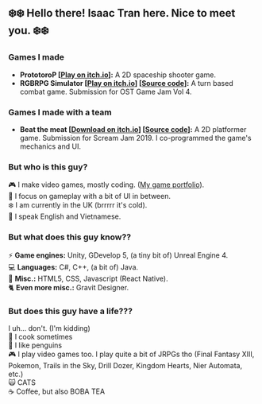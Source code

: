 ## :snowflake::snowflake: Hello there! Isaac Tran here. Nice to meet you. :snowflake::snowflake:<br>

### Games I made
- **PrototoroP [[Play on itch.io](https://amodestpenguin.itch.io/prototorop)]:** A 2D spaceship shooter game.
- **RGBRPG Simulator [[Play on itch.io](https://amodestpenguin.itch.io/rgbrpg-simulator)] [[Source code](https://github.com/isaac-tran/RGBRPG-Simulator-1.0.1)]:** 
A turn based combat game. Submission for OST Game Jam Vol 4.

### Games I made with a team
- **Beat the meat [[Download on itch.io](https://itch.io/jam/scream-jam-2019/rate/502924)] [[Source code](https://github.com/isaac-tran/beat-the-meat)]:** 
A 2D platformer game. Submission for Scream Jam 2019. I co-programmed the game's mechanics and UI.

### But who is this guy?

:video_game: I make video games, mostly coding. ([My game portfolio](https://amodestpenguin.itch.io/)). <br>
:gun: I focus on gameplay with a bit of UI in between. <br>
:snowflake: I am currently in the UK (brrrrr it's cold). <br>
:speech_balloon: I speak English and Vietnamese. <br>

### But what does this guy know??

:zap: **Game engines:** Unity, GDevelop 5, (a tiny bit of) Unreal Engine 4.<br>
:computer: **Languages:** C#, C++, (a bit of) Java. <br>
:chicken: **Misc.:** HTML5, CSS, Javascript (React Native). <br>
:cat2: **Even more misc.:** Gravit Designer. <br>

### But does this guy have a life???

I uh... don't. (I'm kidding) <br>
:rice_ball: I cook sometimes<br>
:penguin: I like penguins<br>
:video_game: I play video games too. I play quite a bit of JRPGs tho (Final Fantasy XIII, Pokemon, Trails in the Sky, Drill Dozer, Kingdom Hearts, Nier Automata, etc.)<br>
:scream_cat: CATS<br>
:coffee: Coffee, but also BOBA TEA<br>






<!---
isaac-tran/isaac-tran is a ✨ special ✨ repository because its `README.md` (this file) appears on your GitHub profile.
You can click the Preview link to take a look at your changes.
---> 
